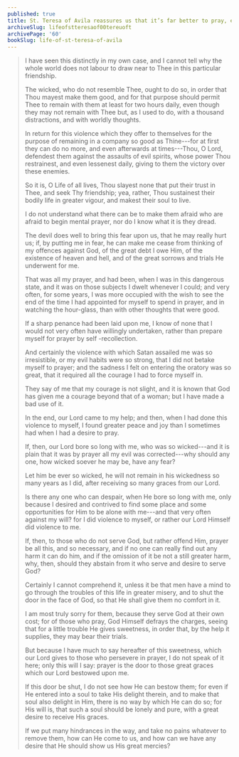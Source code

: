 ```yaml
---
published: true
title: St. Teresa of Avila reassures us that it’s far better to pray, even when we really don’t want to
archiveSlug: lifeofstteresaof00tereuoft
archivePage: '60'
bookSlug: life-of-st-teresa-of-avila
---
```


> I have seen this distinctly in my own case, and I cannot tell why the whole world does not labour to draw near to Thee in this particular friendship.
> 
> The wicked, who do not resemble Thee, ought to do so, in order that Thou mayest make them good, and for that purpose should permit Thee to remain with them at least for two hours daily, even though they may not remain with Thee but, as I used to do, with a thousand distractions, and with worldly thoughts.
> 
> In return for this violence which they offer to themselves for the purpose of remaining in a company so good as Thine---for at first they can do no more, and even afterwards at times---Thou, O Lord, defendest them against the assaults of evil spirits, whose power Thou restrainest, and even lessenest daily, giving to them the victory over these enemies.
> 
> So it is, O Life of all lives, Thou slayest none that put their trust in Thee, and seek Thy friendship; yea, rather, Thou sustainest their bodily life in greater vigour, and makest their soul to live.
>
> I do not understand what there can be to make them afraid who are afraid to begin mental prayer, nor do I know what it is they dread.
> 
> The devil does well to bring this fear upon us, that he may really hurt us; if, by putting me in fear, he can make me cease from thinking of my offences against God, of the great debt I owe Him, of the existence of heaven and hell, and of the great sorrows and trials He underwent for me.
> 
> That was all my prayer, and had been, when I was in this dangerous state, and it was on those subjects I dwelt whenever I could; and very often, for some years, I was more occupied with the wish to see the end of the time I had appointed for myself to spend in prayer, and in watching the hour-glass, than with other thoughts that were good.
> 
> If a sharp penance had been laid upon me, I know of none that I would not very often have willingly undertaken, rather than prepare myself for prayer by self -recollection.
> 
> And certainly the violence with which Satan assailed me was so irresistible, or my evil habits were so strong, that I did not betake myself to prayer; and the sadness I felt on entering the oratory was so great, that it required all the courage I had to force myself in.
> 
> They say of me that my courage is not slight, and it is known that God has given me a courage beyond that of a woman; but I have made a bad use of it.
> 
> In the end, our Lord came to my help; and then, when I had done this violence to myself, I found greater peace and joy than I sometimes had when I had a desire to pray.
> 
> If, then, our Lord bore so long with me, who was so wicked---and it is plain that it was by prayer all my evil was corrected---why should any one, how wicked soever he may be, have any fear?
> 
> Let him be ever so wicked, he will not remain in his wickedness so many years as I did, after receiving so many graces from our Lord.
> 
> Is there any one who can despair, when He bore so long with me, only because I desired and contrived to find some place and some opportunities for Him to be alone with me---and that very often against my will? for I did violence to myself, or rather our Lord Himself did violence to me.
> 
> If, then, to those who do not serve God, but rather offend Him, prayer be all this, and so necessary, and if no one can really find out any harm it can do him, and if the omission of it be not a still greater harm, why, then, should they abstain from it who serve and desire to serve God?
> 
> Certainly I cannot comprehend it, unless it be that men have a mind to go through the troubles of this life in greater misery, and to shut the door in the face of God, so that He shall give them no comfort in it.
> 
> I am most truly sorry for them, because they serve God at their own cost; for of those who pray, God Himself defrays the charges, seeing that for a little trouble He gives sweetness, in order that, by the help it supplies, they may bear their trials.
> 
> But because I have much to say hereafter of this sweetness, which our Lord gives to those who persevere in prayer, I do not speak of it here; only this will I say: prayer is the door to those great graces which our Lord bestowed upon me.
> 
> If this door be shut, I do not see how He can bestow them; for even if He entered into a soul to take His delight therein, and to make that soul also delight in Him, there is no way by which He can do so; for His will is, that such a soul should be lonely and pure, with a great desire to receive His graces.
> 
> If we put many hindrances in the way, and take no pains whatever to remove them, how can He come to us, and how can we have any desire that He should show us His great mercies?
